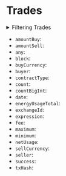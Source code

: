 
# Trades

<details>
<summary>Filtering Trades</summary>

- `amountBuy`:
- `amountSell`:
- `any`:
- `buyCurrency`:
- `buyer`:
- `contractType`:
- `date`:
- `exchangeId`:
- `height`:
- `options`:
- `sellCurrency`:
- `seller`:
- `success`:
- `time`:
- `txHash`:

</details>

- `amountBuy`:
- `amountSell`:
- `any`:
- `block`:
- `buyCurrency`:
- `buyer`:
- `contractType`:
- `count`:
- `countBigInt`:
- `date`:
- `energyUsageTotal`:
- `exchangeId`:
- `expression`:
- `fee`:
- `maximum`:
- `minimum`:
- `netUsage`:
- `sellCurrency`:
- `seller`:
- `success`:
- `txHash`: